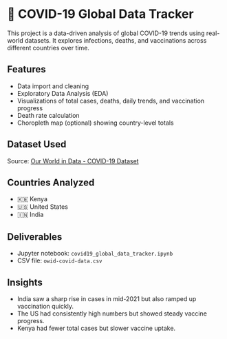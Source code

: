 # 🦠 COVID-19 Global Data Tracker

This project is a data-driven analysis of global COVID-19 trends using real-world datasets. It explores infections, deaths, and vaccinations across different countries over time.

##  Features

- Data import and cleaning
- Exploratory Data Analysis (EDA)
- Visualizations of total cases, deaths, daily trends, and vaccination progress
- Death rate calculation
- Choropleth map (optional) showing country-level totals

##  Dataset Used

Source: [Our World in Data - COVID-19 Dataset](https://ourworldindata.org/coronavirus)

##  Countries Analyzed

- 🇰🇪 Kenya  
- 🇺🇸 United States  
- 🇮🇳 India  

##  Deliverables

- Jupyter notebook: `covid19_global_data_tracker.ipynb`
- CSV file: `owid-covid-data.csv`

## Insights 

- India saw a sharp rise in cases in mid-2021 but also ramped up vaccination quickly.
- The US had consistently high numbers but showed steady vaccine progress.
- Kenya had fewer total cases but slower vaccine uptake.





